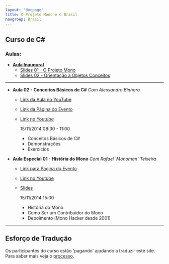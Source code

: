 ```yaml
---
layout: "docpage"
title: O Projeto Mono e o Brasil
navgroup: Brasil
---
```


Curso de C#
-----------

### Aulas:

- [**Aula Inaugural**](https://www.youtube.com/watch?v=EuAkD7PS0Ao#t=871)
   - [Slides 01 - O Projeto Mono](http://www.slideshare.net/alebinhara/palestra-do-teched-o-projeto-mono-aplicaes-net-para-sistemas-no-windows) 
   - [Slides 02 - Orientação a Objetos Conceitos](http://www.slideshare.net/alebinhara/curso-c-em-mono-orientao-a-objeto-basico)

---

- **Aula 02 - Conceitos Básicos de C#** _Com Alessandro Binhara_
    - [Link da Aula no YouTube](http://www.youtube.com/watch?v=D7K5jlyIqi0)
    - [Link da Página do Evento](https://plus.google.com/events/cedra3c9acjheihvjouvsc7opao)
    - [Link no Youtube](http://www.youtube.com/watch?v=nSsWMzHcb70)


        15/11/2014  08:30 - 11:00
        - Conceitos Básicos de C#
        - Demonstrações
        - Exercícios

- **Aula Especial 01 - História do Mono** _Com Rafael 'Monoman' Teixeira_
   - [Link para Pagina do Evento](https://plus.google.com/u/0/hangouts/onair/watch?hid=hoaevent%2Fc30ucaoa0hl5veobo6khcia9irc&hl=en)
   - [Link no Youtube](https://www.youtube.com/watch?v=nSsWMzHcb70)
   - [Slides](https://docs.google.com/presentation/d/1KkiIGMlKlYEAj_NqS1IAZkoP8i4mJFxqDXgg9lleJow/edit?usp=sharing)


        15/11/2014  15:00
        - História do Mono
        - Como Ser um Contribuidor do Mono 
        - Depoimento (Mono Hacker desde 2001)

---

Esforço de Tradução
---

Os participantes do curso estão 'pagando' ajudando a traduzir este site. Para saber mais veja o [processo](/Contributing/Translation).
